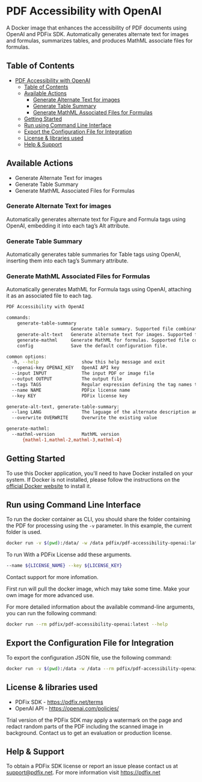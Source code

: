 # PDF Accessibility with OpenAI

A Docker image that enhances the accessibility of PDF documents using OpenAI and PDFix SDK. Automatically generates alternate text for images and formulas, summarizes tables, and produces MathML associate files for formulas.

## Table of Contents

- [PDF Accessibility with OpenAI](#pdf-accessibility-with-openai)
  - [Table of Contents](#table-of-contents)
  - [Available Actions](#available-actions)
    - [Generate Alternate Text for images](#generate-alternate-text-for-images)
    - [Generate Table Summary](#generate-table-summary)
    - [Generate MathML Associated Files for Formulas](#generate-mathml-associated-files-for-formulas)
  - [Getting Started](#getting-started)
  - [Run using Command Line Interface](#run-using-command-line-interface)
  - [Export the Configuration File for Integration](#export-the-configuration-file-for-integration)
  - [License \& libraries used](#license--libraries-used)
  - [Help \& Support](#help--support)
  
## Available Actions

- Generate Alternate Text for images
- Generate Table Summary
- Generate MathML Associated Files for Formulas

### Generate Alternate Text for images

Automatically generates alternate text for Figure and Formula tags using OpenAI, embedding it into each tag’s Alt attribute.

### Generate Table Summary

Automatically generates table summaries for Table tags using OpenAI, inserting them into each tag’s Summary attribute.

### Generate MathML Associated Files for Formulas

Automatically generates MathML for Formula tags using OpenAI, attaching it as an associated file to each tag.

```bash
PDF Accessibility with OpenAI

commands:
    generate-table-summary
                        Generate table summary. Supported file combinations: PDF -> PDF, Image -> TXT. Supported images: .jpg .jpeg .png .bmp.
    generate-alt-text   Generate alternate text for images. Supported file combinations: PDF -> PDF, Image or XML -> TXT. Supported images: .jpg .jpeg .png .bmp.
    generate-mathml     Generate MathML for formulas. Supported file combinations: PDF -> PDF, Image -> TXT. Supported images: .jpg .jpeg .png .bmp.
    config              Save the default configuration file.

common options:
  -h, --help                show this help message and exit
  --openai-key OPENAI_KEY   OpenAI API key
  --input INPUT             The input PDF or image file
  --output OUTPUT           The output file
  --tags TAGS               Regular expression defining the tag names tpo process
  --name NAME               PDFix license name
  --key KEY                 PDFix license key

generate-alt-text, generate-table-summary:
  --lang LANG               The laguage of the alternate description and table summary
  --overwrite OVERWRITE     Overwrite the existing value

generate-mathml:
  --mathml-version          MathML version
      {mathml-1,mathml-2,mathml-3,mathml-4}
```

## Getting Started

To use this Docker application, you'll need to have Docker installed on your system. If Docker is not installed, please follow the instructions on the [official Docker website](https://docs.docker.com/get-docker/) to install it.

## Run using Command Line Interface

To run the docker container as CLI, you should share the folder containing the PDF for processing using the `-v` parameter. In this example, the current folder is used.

```bash
docker run -v $(pwd):/data/ -w /data pdfix/pdf-accessibility-openai:latest generate-alt-text --input document.pdf --output out.pdf --tags "Figure|Formula" --openai-key <api_key> --lang English --overwrite true
```

To run With a PDFix License add these arguments.

```bash
--name ${LICENSE_NAME} --key ${LICENSE_KEY}
```

Contact support for more infomation.

First run will pull the docker image, which may take some time. Make your own image for more advanced use.

For more detailed information about the available command-line arguments, you can run the following command:

```bash
docker run --rm pdfix/pdf-accessibility-openai:latest --help
```

## Export the Configuration File for Integration

To export the configuration JSON file, use the following command:

```bash
docker run -v $(pwd):/data -w /data --rm pdfix/pdf-accessibility-openai:latest config --output config.json
```

## License & libraries used

- PDFix SDK - https://pdfix.net/terms
- OpenAI API - https://openai.com/policies/

Trial version of the PDFix SDK may apply a watermark on the page and redact random parts of the PDF including the scanned image in background. Contact us to get an evaluation or production license.

## Help & Support

To obtain a PDFix SDK license or report an issue please contact us at support@pdfix.net.
For more information visit https://pdfix.net
